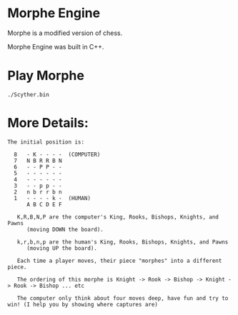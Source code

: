# Morphe Engine

Morphe is a modified version of chess.

Morphe Engine was built in C++.

# Play Morphe

```
./Scyther.bin
```
# More Details:

```
The initial position is:

  8   - K - - - -  (COMPUTER)
  7   N B R R B N
  6   - - P P - -
  5   - - - - - -
  4   - - - - - -
  3   - - p p - -
  2   n b r r b n
  1   - - - - k -  (HUMAN)
      A B C D E F

   K,R,B,N,P are the computer's King, Rooks, Bishops, Knights, and Pawns
      (moving DOWN the board).

   k,r,b,n,p are the human's King, Rooks, Bishops, Knights, and Pawns
      (moving UP the board).

   Each time a player moves, their piece "morphes" into a different piece.

   The ordering of this morphe is Knight -> Rook -> Bishop -> Knight -> Rook -> Bishop ... etc

   The computer only think about four moves deep, have fun and try to win! (I help you by showing where captures are)
```
